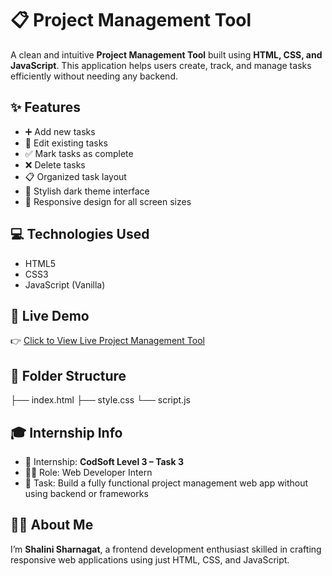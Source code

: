 # 📋 Project Management Tool

A clean and intuitive **Project Management Tool** built using **HTML, CSS, and JavaScript**. This application helps users create, track, and manage tasks efficiently without needing any backend.

## ✨ Features

- ➕ Add new tasks  
- 📝 Edit existing tasks  
- ✅ Mark tasks as complete  
- ❌ Delete tasks  
- 📋 Organized task layout  
- 🌙 Stylish dark theme interface  
- 📱 Responsive design for all screen sizes

## 💻 Technologies Used

- HTML5  
- CSS3  
- JavaScript (Vanilla)

## 🔗 Live Demo

👉 [Click to View Live Project Management Tool](https://sharnagatshalini.github.io/CodSoft-Leve3-Task3/)

## 📁 Folder Structure

├── index.html
├── style.css
└── script.js

## 🎓 Internship Info

- 💼 Internship: **CodSoft Level 3 – Task 3**  
- 👩‍💻 Role: Web Developer Intern  
- 📌 Task: Build a fully functional project management web app without using backend or frameworks

## 🙋‍♀️ About Me

I’m **Shalini Sharnagat**, a frontend development enthusiast skilled in crafting responsive web applications using just HTML, CSS, and JavaScript.
